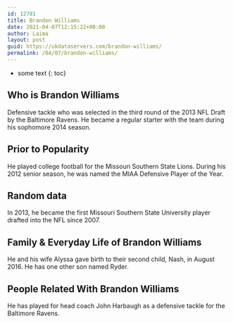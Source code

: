 ```yaml
---
id: 12781
title: Brandon Williams
date: 2021-04-07T12:15:22+00:00
author: Laima
layout: post
guid: https://ukdataservers.com/brandon-williams/
permalink: /04/07/brandon-williams/
---
```


* some text
{: toc}


## Who is Brandon Williams
                  
                  
                  
Defensive tackle who was selected in the third round of the 2013 NFL Draft by the Baltimore Ravens. He became a regular starter with the team during his sophomore 2014 season.
                  
              
            
              
            
                
                
                
## Prior to Popularity
                  
                  
                  
He played college football for the Missouri Southern State Lions. During his 2012 senior season, he was named the MIAA Defensive Player of the Year.
                  
              
            
              
            
                
                
                
## Random data
                  
                  
                  
In 2013, he became the first Missouri Southern State University player drafted into the NFL since 2007.
                  
              
            
              
            
                
                
                
## Family & Everyday Life of Brandon Williams
                  
                  
                  
He and his wife Alyssa gave birth to their second child, Nash, in August 2016. He has one other son named Ryder.
                  
              
            
              
            
                
                
                
## People Related With Brandon Williams
                  
                  
                  
He has played for head coach John Harbaugh as a defensive tackle for the Baltimore Ravens.
                  
              
            
              
            
                
              
            
              
              
            
            
              
            
          
          
          